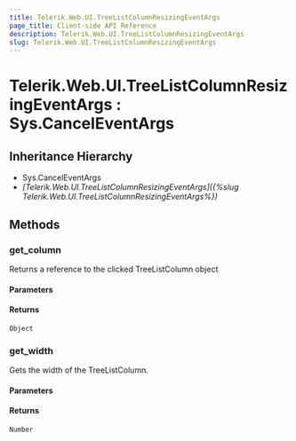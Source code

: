 ```yaml
---
title: Telerik.Web.UI.TreeListColumnResizingEventArgs
page_title: Client-side API Reference
description: Telerik.Web.UI.TreeListColumnResizingEventArgs
slug: Telerik.Web.UI.TreeListColumnResizingEventArgs
---
```


# Telerik.Web.UI.TreeListColumnResizingEventArgs : Sys.CancelEventArgs

## Inheritance Hierarchy

* Sys.CancelEventArgs
* *[Telerik.Web.UI.TreeListColumnResizingEventArgs]({%slug Telerik.Web.UI.TreeListColumnResizingEventArgs%})*


## Methods

### get_column

Returns a reference to the clicked TreeListColumn object

#### Parameters

#### Returns

`Object`

### get_width

Gets the width of the TreeListColumn.

#### Parameters

#### Returns

`Number`

